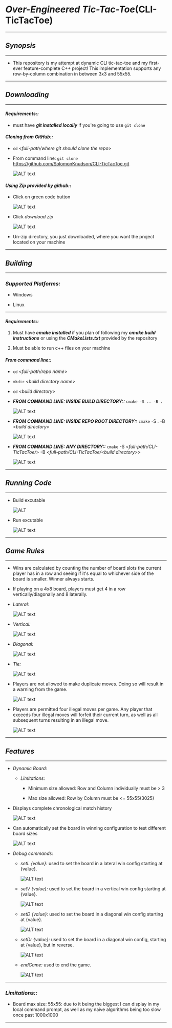 # *Over-Engineered Tic-Tac-Toe*(CLI-TicTacToe)

---

## *Synopsis*

---

* This repository is my attempt at dynamic CLI tic-tac-toe and my first-ever feature-complete C++ project! This implementation supports any row-by-column combination in between 3x3 and 55x55.

---

## *Downloading*

---

#### *Requirements::*

* must have ***git installed locally*** if you're going to use `git clone`
  
#### *Cloning from GitHub::*

* `cd` <*full-path/where git should clone the repo*>

* From command line: `git clone` <https://github.com/SolomonKnudson/CLI-TicTacToe.git>

  ![ALT text][gitCloneCommand]

#### *Using Zip provided by github::*

* Click on green code button

  ![ALT text][codeButton]

* Click *download zip*

  ![ALT text][codeDropDown]

* Un-zip directory, you just downloaded, where you want the project located on your machine  

---

## *Building*

---

### *Supported Platforms:*

* Windows

* Linux

---

#### *Requirements::*

1. Must have ***cmake installed*** if you plan of following my ***cmake build instructions*** or using the ***CMakeLists.txt*** provided by the repository

1. Must be able to run c++ files on your machine

#### *From command line::*

* `cd` <*full-path/repo name*>

* `mkdir` <*build directory name*>

* `cd` <*build directory*>

* ***FROM COMMAND LINE: INSIDE BUILD DIRECTORY::*** `cmake -S .. -B .`

  ![ALT text][buildInsideBuildDir]

* ***FROM COMMAND LINE: INSIDE REPO ROOT DIRECTORY::*** `cmake` -S . -B <*build directory*>

  ![ALT text][buildInsideRepoRootDir]

* ***FROM COMMAND LINE: ANY DIRECTORY::*** `cmake` -S <*full-path/CLI-TicTacToe/*> -B <*full-path/CLI-TicTacToe/<*build directory*>*>

  ![ALT text][buildFromAnyDir]

---

## *Running Code*

---
* Build excutable

  ![ALT][buildExcutable]

* Run excutable

  ![ALT text][runExcutable]

---

## *Game Rules*

---

* Wins are calculated by counting the number of board slots the current player has in a row and seeing if it's equal to whichever side of the board is smaller. Winner always starts.

* If playing on a 4x8 board, players must get 4 in a row vertically/diagonally and 8 laterally.

* *Lateral:*
  
  ![ALT text][4x8LatWin]

* *Vertical:*
  
  ![ALT text][4x8VertWin]

* *Diagonal:*
  
  ![ALT text][4x8DiaWin]

* *Tie:*

  ![ALT text][tieGame]

* Players are not allowed to make duplicate moves. Doing so will result in a warning from the game.
  
  ![ALT text][illegalMoveWarning]

* Players are permitted four illegal moves per game. Any player that exceeds four illegal moves will forfeit their current turn, as well as all subsequent turns resulting in an illegal move.
  
  ![ALT text][forfeitMoves]

---

## *Features*

---

* *Dynamic Board:*

  * *Limitations:*

    * Minimum size allowed: Row and Column individually must be > 3

    * Max size allowed: Row by Column must be <= 55x55(3025)

* Displays complete chronological match history
  
   ![ALT text][chronoMatchHist]

* Can automatically set the board in winning configuration to test different board sizes

  ![ALT text][testBoard]

* *Debug commands:*

  * *setL {value}:* used to set the board in a lateral win config starting at {value}.
  
    ![ALT text][setLDemo]

  * *setV {value}:* used to set the board in a vertical win config starting at {value}.

    ![ALT text][setVDemo]

  * *setD {value}:* used to set the board in a diagonal win config starting at {value}.

    ![ALT text][setDDemo]

  * *setDr {value}:* used to set the board in a diagonal win config, starting at {value}, but in reverse.

    ![ALT text][setDrDemo]

  * *endGame:* used to end the game.

    ![ALT text][endGame]

---

### *Limitations::*

* Board max size: 55x55: due to it being the biggest I can display in my local command prompt, as well as my naive algorithms being too slow once past 1000x1000

---

[codeButton]: https://github.com/SolomonKnudson/CLI-TicTacToe/blob/main/img/Installing/codeButton.png
[codeDropDown]: https://github.com/SolomonKnudson/CLI-TicTacToe/blob/main/img/Installing/codeDropDown.png

[gitCloneCommand]: https://github.com/SolomonKnudson/CLI-TicTacToe/blob/main/img/Installing/gitCloneCommand.gif

[buildInsideBuildDir]: https://github.com/SolomonKnudson/CLI-TicTacToe/blob/main/img/LinuxBuild/buildInsideBuildDir.gif
[buildInsideRepoRootDir]: https://github.com/SolomonKnudson/CLI-TicTacToe/blob/main/img/LinuxBuild/buildInsideRepoRootDir.gif
[buildFromAnyDir]: https://github.com/SolomonKnudson/CLI-TicTacToe/blob/main/img/LinuxBuild/buildFromAnyDir.gif

[buildExcutable]: https://github.com/SolomonKnudson/CLI-TicTacToe/blob/main/img/LinuxBuild/buildExcutable.gif
[runExcutable]: https://github.com/SolomonKnudson/CLI-TicTacToe/blob/main/img/runExcutable.gif

[4x8LatWin]: https://github.com/SolomonKnudson/CLI-TicTacToe/blob/main/img/GameRules/4x8LatWin.png
[4x8VertWin]: https://github.com/SolomonKnudson/CLI-TicTacToe/blob/main/img/GameRules/4x8VertWin.png
[4x8DiaWin]: https://github.com/SolomonKnudson/CLI-TicTacToe/blob/main/img/GameRules/4x8DiaWin.png
[tieGame]: https://github.com/SolomonKnudson/CLI-TicTacToe/blob/main/img/GameRules/tieGame.png

[illegalMoveWarning]: https://github.com/SolomonKnudson/CLI-TicTacToe/blob/main/img/GameRules/illegalMoveWarning.png
[forfeitMoves]: https://github.com/SolomonKnudson/CLI-TicTacToe/blob/main/img/GameRules/foreitMoves.png
[chronoMatchHist]: https://github.com/SolomonKnudson/CLI-TicTacToe/blob/main/img/Features/chronoMatchHist.png
[testBoard]: https://github.com/SolomonKnudson/CLI-TicTacToe/blob/main/img/Features/testBoard.gif

[setLDemo]: https://github.com/SolomonKnudson/CLI-TicTacToe/blob/main/img/CommandDemos/setLDemo.gif
[setVDemo]:https://github.com/SolomonKnudson/CLI-TicTacToe/blob/main/img/CommandDemos/setVDemo.gif
[setDDemo]: https://github.com/SolomonKnudson/CLI-TicTacToe/blob/main/img/CommandDemos/setDDemo.gif
[setDrDemo]: https://github.com/SolomonKnudson/CLI-TicTacToe/blob/main/img/CommandDemos/setDrDemo.gif
[endGame]: https://github.com/SolomonKnudson/CLI-TicTacToe/blob/main/img/CommandDemos/endGameDemo.gif
